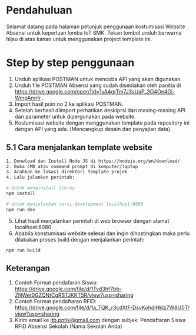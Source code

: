 # Pendahuluan

Selamat datang pada halaman petunjuk penggunaan kostumisasi Website Absensi untuk keperluan lomba IoT SMK. Tekan tombol unduh berwarna hijau di atas kanan untuk menggunakan project template ini.

# Step by step penggunaan

1. Unduh aplikasi POSTMAN untuk mencoba API yang akan digunakan.
2. Unduh file POSTMAN Absensi yang sudah disediakan oleh panitia di https://drive.google.com/open?id=1vA4grTm7J3sUaP_3O4Oe4Gj-WmpAmrIr .
3. Import hasil poin no 2 ke aplikasi POSTMAN.
4. Setelah berhasil diimport perhatikan deskiprsi dari masing-masing API dan parameter untuk dipergunakan pada website.
5. Kostumisasi website dengan menggunakan template pada repository ini dengan API yang ada. (Mencangkup desain dan penyajian data).

## 5.1 Cara menjalankan template website
``` bash
1. Donwload dan Install Node JS di https://nodejs.org/en/download/
2. Buka CMD atau command prompt di komputer/laptop
3. Arahkan ke lokasi direktori template projek 
4. Lalu jalankan perintah:

# Untuk menginstall libray
npm install

# Untuk menjalankan versi development localhost:8080
npm run dev

```
5. Lihat hasil menjalankan perintah di web browser dengan alamat localhost:8080
6. Apabila konstumisasi website selesai dan ingin dihostingkan maka perlu dilakukan proses build dengan menjalankan perintah:

```
npm run build
```

## Keterangan
1. Contoh Format pendafaran Siswa: https://drive.google.com/file/d/1Tvd3hf7bb-ZNWet0GZQNtCgRSTJKKT5R/view?usp=sharing
2. Contoh Format pendaftaran RFID:
https://drive.google.com/file/d/1a_TQK_r3cdXtFrDsvKohdlHklz7W8U0T/view?usp=sharing
3. Kirim email ke itb.pptik@gmail.com dengan subjek: Pendaftaran Siswa RFID Absensi Sekolah (Nama Sekolah Anda)